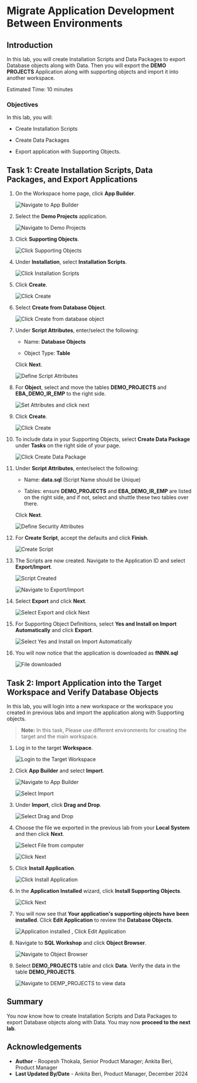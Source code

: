 # Migrate Application Development Between Environments

## Introduction

In this lab, you will create Installation Scripts and Data Packages to export Database objects along with Data. Then you will export the **DEMO PROJECTS** Application along with supporting objects and import it into another workspace.

Estimated Time: 10 minutes

### Objectives

In this lab, you will:

- Create Installation Scripts

- Create Data Packages

- Export application with Supporting Objects.

## Task 1: Create Installation Scripts, Data Packages, and Export Applications

1. On the Workspace home page, click **App Builder**.

    ![Navigate to App Builder](images/click-app-builder.png " ")

2. Select the **Demo Projects** application.

    ![Navigate to Demo Projects](images/select-demo-project.png " ")

3. Click **Supporting Objects**.

    ![Click Supporting Objects](images/click-supporting-objects.png " ")

4. Under **Installation**, select **Installation Scripts**.

    ![Click Installation Scripts](images/select-installation-scripts.png " ")

5. Click **Create**.

    ![Click Create](images/click-create.png " ")

6. Select **Create from Database Object**.

    ![Click Create from database object](images/create-script1.png " ")

7. Under **Script Attributes**, enter/select the following:

    - Name: **Database Objects**

    - Object Type: **Table**

    Click **Next**.

    ![Define Script Attributes](images/create-script2.png " ")

8. For **Object**, select and move the tables **DEMO\_PROJECTS** and **EBA\_DEMO\_IR\_EMP** to the right side.

    ![Set Attributes and click next](images/create-script3.png " ")

9. Click **Create**.

    ![Click Create](images/click-create-scripts.png " ")

10. To include data in your Supporting Objects, select **Create Data Package** under **Tasks** on the right side of your page.

    ![Click Create Data Package](images/select-data-packages.png " ")

11. Under **Script Attributes**, enter/select the following:

    - Name: **data.sql** (Script Name should be Unique)

    - Tables: ensure **DEMO\_PROJECTS** and **EBA\_DEMO\_IR\_EMP** are listed on the right side, and if not, select and shuttle these two tables over there.

    Click **Next**.

    ![Define Security Attributes](images/create-data-packages.png " ")

12. For **Create Script**, accept the defaults and click **Finish**.

    ![Create Script](images/create-data-packages1.png " ")

13. The Scripts are now created. Navigate to the Application ID and select **Export/Import**.

    ![Script Created](images/navigate-to-app1.png " ")

    ![Navigate to Export/Import](images/navigate-to-export.png " ")

14. Select **Export** and click **Next**.

    ![Select Export and click Next](images/export-app1.png " ")

15. For Supporting Object Definitions, select **Yes and Install on Import Automatically** and click **Export**.

    ![Select Yes and Install on Import Automatically](images/export-app2.png " ")

16. You will now notice that the application is downloaded as **fNNN.sql**

    ![File downloaded](images/exported-app.png " ")

## Task 2: Import Application into the Target Workspace and Verify Database Objects

In this lab, you will login into a new workspace or the workspace you created in previous labs and import the application along with Supporting objects.

> **Note:** In this task, Please use different environments for creating the target and the main workspace.

1. Log in to the target **Workspace**.

    ![Login to the Target Workspace](images/login-towksp1.png " ")

2. Click **App Builder** and select **Import**.

    ![Navigate to App Builder](images/select-app-builder.png " ")

    ![Select Import](images/select-import.png " ")

3. Under **Import**, click **Drag and Drop**.

    ![Select Drag and Drop](images/select-drag-and-drop.png " ")

4. Choose the file we exported in the previous lab from your **Local System** and then click **Next**.

    ![Select File from computer](images/select-file.png " ")

    ![Click Next](images/click-next.png " ")

5. Click **Install Application**.

    ![Click Install Application](images/install-app1.png " ")

6. In the **Application Installed** wizard, click **Install Supporting Objects**.

    ![Click Next](images/install-so1.png " ")

7. You will now see that **Your application's supporting objects have been installed**. Click **Edit Application** to review the **Database Objects**.

    ![Application installed , Click Edit Application](images/install-app3.png " ")

8. Navigate to **SQL Workshop** and click **Object Browser**.

    ![Navigate to Object Browser](images/object-browser1.png " ")

9. Select **DEMO\_PROJECTS** table and click **Data**. Verify the data in the table **DEMO\_PROJECTS**.

    ![Navigate to DEMP_PROJECTS to view data](images/object-browser2.png " ")

## Summary

You now know how to create Installation Scripts and Data Packages to export Database objects along with Data. You may now **proceed to the next lab**.

## Acknowledgements

- **Author** - Roopesh Thokala, Senior Product Manager; Ankita Beri, Product Manager
- **Last Updated By/Date** - Ankita Beri, Product Manager, December 2024
